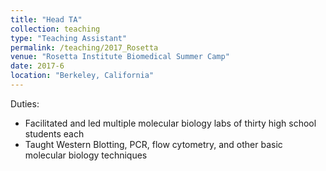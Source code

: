 ```yaml
---
title: "Head TA"
collection: teaching
type: "Teaching Assistant"
permalink: /teaching/2017_Rosetta
venue: "Rosetta Institute Biomedical Summer Camp"
date: 2017-6
location: "Berkeley, California"
---
```


Duties:
  * Facilitated and led multiple molecular biology labs of thirty high school students each
  * Taught Western Blotting, PCR, flow cytometry, and other basic molecular biology techniques
